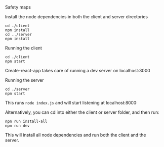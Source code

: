 Safety maps

Install the node dependencies in both the client and server directories

```
cd ./client
npm install
cd ../server
npm install
```

Running the client
```
cd ./client
npm start
```
Create-react-app takes care of running a dev server on localhost:3000

Running the server
```
cd ./server
npm start
```
This runs `node index.js` and will start listening at localhost:8000

Alternatively, you can cd into either the client or server folder, and then run:
```
npm run install-all
npm run dev
```
This will install all node dependencies and run both the client and the server.
